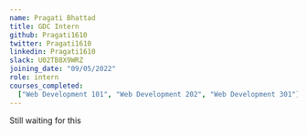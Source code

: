 ```yaml
---
name: Pragati Bhattad
title: GDC Intern
github: Pragati1610
twitter: Pragati1610
linkedin: Pragati1610
slack: U02TB8X9WRZ
joining_date: "09/05/2022"
role: intern
courses_completed:
  ["Web Development 101", "Web Development 202", "Web Development 301"]
---
```


Still waiting for this
